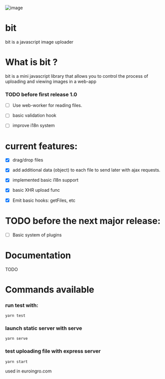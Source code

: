 ![image](https://github.com/zainali99/bit/assets/9899154/acffe6be-ee2d-40f7-88d3-138f1a06956c)


# bit
bit is a javascript image uploader
# What is bit ?
bit is a mini javascript library that allows you to control the process of uploading and viewing images in a web-app

### TODO before first release 1.0

- [ ] Use web-worker for reading files.
- [ ] basic validation hook
- [ ] improve i18n system


# current features:
- [x] drag/drop files
- [x] add additional data (object) to each file to send later with ajax requests. 
- [x] implemented basic i18n support
- [x] basic XHR upload func
- [x] Emit basic hooks: getFiles, etc


# TODO before the next major release:
- [ ] Basic system of plugins

# Documentation
TODO

# Commands available
### run test with:

```
yarn test
```

### launch static server with serve
```
yarn serve
```

### test uploading file with express server
```
yarn start

```








used in euroingro.com
